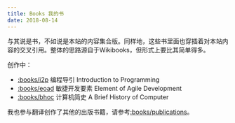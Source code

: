 ```yaml
---
title: Books 我的书
date: 2018-08-14
---
```


与其说是书，不如说是本站的内容集合版。同样地，这些书里面也穿插着对本站内容的交叉引用。整体的思路源自于Wikibooks，但形式上要比其简单得多。

创作中：
 - [:books/i2p]() 编程导引 Introduction to Programming
 - [:books/eoad]() 敏捷开发要素 Element of Agile Development
 - [:books/bhoc]() 计算机简史 A Brief History of Computer
 
我也参与翻译创作了其他的出版书籍，请参考[:books/publications]()。
